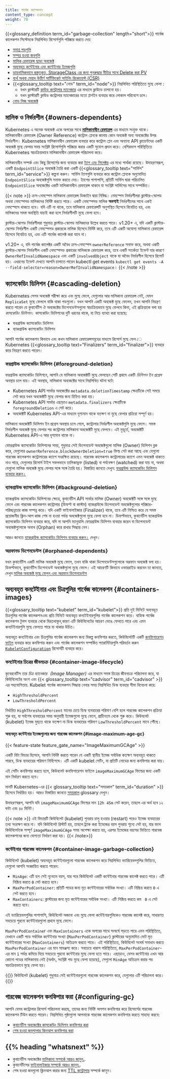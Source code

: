 ```yaml
---
title: গার্বেজ কালেকশন
content_type: concept
weight: 70
---
```


<!-- overview -->
{{<glossary_definition term_id="garbage-collection" length="short">}}
গার্বেজ কালেকশন সিস্টেমকে নিম্নলিখিত রিসোর্সগুলি পরিষ্কার করতে দেয়:

* [সমাপ্ত পডগুলি](/en/docs/concepts/workloads/pods/pod-lifecycle/#pod-garbage-collection)
* [সম্পন্ন হওয়া জবগুলি](/en/docs/concepts/workloads/controllers/ttlafterfinished/)
* [মালিক রেফারেন্স ছাড়া অবজেক্ট](#owners-dependents)
* [অব্যবহৃত কন্টেইনার এবং কন্টেইনার ইমেজগুলি](#containers-images)
* [ডায়নামিকভাবে প্রস্তুতকৃত, StorageClass এর জন্য পুনরুদ্ধার নীতির সাথে Delete করা PV](/en/docs/concepts/storage/persistent-volumes/#delete)
* [ব্যর্থ অথবা মেয়াদ উত্তীর্ণ সার্টিফিকেট সাইনিং রিকোয়েস্ট (CSR)](/en/docs/reference/access-authn-authz/certificate-signing-requests/#request-signing-process)
* {{<glossary_tooltip text="নোড" term_id="node">}} নিম্নলিখিত পরিস্থিতিতে মুছে ফেলা :
  * যখন ক্লাস্টারটি [ক্লাউড কন্ট্রোলার ম্যানেজার](/en/docs/concepts/architecture/cloud-controller/) এর মাধ্যমে ক্লাউডে চালানো হয়।
  * যখন ক্লাস্টারটি ক্লাউড কন্ট্রোলার ম্যানেজারের মতো প্লাগইন ব্যবহার করে লোকাল পরিবেশে
    চলে।
* [নোড লিজ অবজেক্ট](/en/docs/concepts/architecture/nodes/#heartbeats)

## মালিক ও নির্ভরশীল {#owners-dependents}

Kubernetes এ অনেক অবজেক্ট একে অপরের সাথে [**মালিকানাধীন রেফারেন্স**](/en/docs/concepts/overview/working-with-objects/owners-dependents/) এর মাধ্যমে সংযুক্ত থাকে। 
মালিকানাধীন রেফারেন্স (Owner Reference) কন্ট্রোল প্লেনকে জানায় কোন অবজেক্ট অন্য অবজেক্টের উপর নির্ভরশীল।
Kubernetes মালিকানাধীন রেফারেন্স ব্যবহার করে কন্ট্রোল প্লেন এবং অন্যান্য API ক্লায়েন্টদের একটি অবজেক্ট মুছে ফেলার 
সময় সংশ্লিষ্ট রিসোর্সগুলি পরিষ্কার করার একটি সুযোগ প্রদান করে। বেশিরভাগ পরিস্থিতিতে Kubernetes স্বয়ংক্রিয়ভাবে 
মালিকানাধীন রেফারেন্স পরিচালনা করে।

মালিকানাধীন সম্পর্ক এবং কিছু রিসোর্সের জন্য ব্যবহার করা 
[ট্যাগ এবং সিলেক্টর](/en/docs/concepts/overview/working-with-objects/labels/) এর মধ্যে পার্থক্য রয়েছে।
উদাহরণস্বরূপ, একটি `EndpointSlice` অবজেক্ট তৈরি করা একটি {{<glossary_tooltip text="সার্ভিস" term_id="service">}}
কল্পনা করুন। সার্ভিস ট্যাগগুলি ব্যবহার করে কন্ট্রোল প্লেনকে অনুমোদিত `EndpointSlice` অবজেক্টগুলি সনাক্ত করতে দেয়।
ট্যাগের পাশাপাশি, প্রতিটি সার্ভিস দ্বারা পরিচালিত `EndpointSlice` অবজেক্টের একটি মালিকানাধীন রেফারেন্স থাকবে যা
সংশ্লিষ্ট সার্ভিসের সাথে সম্পর্কিত।



{{< note >}}
ক্রস-নেমস্পেস মালিকানা রেফারেন্স ডিজাইন দ্বারা নিষিদ্ধ।
নেমস্পেস নির্ভরশীলরা ক্লাস্টার-স্কোপড অথবা নেমস্পেসড মালিকদের নির্দিষ্ট করতে পারে।
একটি নেমস্পেসড মালিক **অবশ্যই** নির্ভরশীলের সাথে একই নেমস্পেসে থাকতে হবে।
যদি এটি না থাকে, তবে মালিকানা রেফারেন্সটি অনুপস্থিত হিসেবে বিবেচিত হয়, এবং মালিকদের সমস্ত
অবস্থিতি যাচাই করা হলে নির্ভরশীলটি মুছে ফেলা হবে।

ক্লাস্টার-স্কোপড নির্ভরশীলরা শুধুমাত্র ক্লাস্টার-স্কোপড মালিকদের উল্লেখ করতে পারে। v1.20+ এ, 
যদি একটি ক্লাস্টার-স্কোপড নির্ভরশীল একটি নেমস্পেসড প্রকারকে মালিক হিসেবে নির্দিষ্ট করে, 
তবে এটি একটি অযোগ্য মালিকানা রেফারেন্স হিসেবে বিবেচিত হয়, এবং এটি গার্বেজ কালেক্ট করা যাবে না।

v1.20+ এ, যদি গার্বেজ কালেক্টর একটি অবৈধ ক্রস-নেমস্পেস `ownerReference` সনাক্ত করে, 
অথবা একটি ক্লাস্টার-স্কোপড নির্ভরশীল একটি নেমস্পেসড প্রকারের মালিককে রেফারেন্স করে, তবে একটি সতর্কতা ইভেন্ট
যার কারণে `OwnerRefInvalidNamespace` এবং একটি `involvedObject` থাকে যা অবৈধ নির্ভরশীল হিসেবে রিপোর্ট হয়। 
এধরনের ইভেন্ট দেখতে আপনি চালাতে পারেন 
kubectl get events `kubectl get events -A --field-selector=reason=OwnerRefInvalidNamespace`।
{{< /note >}}

## ক্যাসকেডিং ডিলিশন {#cascading-deletion}

Kubernetes  সেসব অবজেক্ট পরীক্ষা করে এবং মুছে ফেলে, যেগুলোর আর মালিকানা রেফারেন্স নেই,
যেমন `ReplicaSet` মুছে ফেললে বাকি থাকা পডগুলো। যখন আপনি একটি অবজেক্ট মুছে ফেলেন,
তখন আপনি নিয়ন্ত্রণ করতে পারেন যে কুবার্নেটিস ঐ অবজেক্টের ডিপেনডেন্টসগুলো স্বয়ংক্রিয়ভাবে
মুছে ফেলবে কিনা, এই প্রক্রিয়াকে বলা হয় *কাসকেডিং ডিলিশন*। 
কাসকেডিং ডিলিশনের দুটি ধরনের থাকে, যা নিচে ব্যাখ্যা করা হয়েছে:

* ফরগ্রাউন্ড ক্যাসকেডিং ডিলিশন
* ব্যাকগ্রাউন্ড ক্যাসকেডিং ডিলিশন

আপনি গার্বেজ কালেকশন কিভাবে এবং কখন মালিকানা রেফারেন্সসমূহের মাধ্যমে রিসোর্স মুছে ফেল
ে Kubernetes {{<glossary_tooltip text="Finalizers" term_id="finalizer">}} ব্যবহার করে নিয়ন্ত্রণ করতে পারেন।

### ফরগ্রাউন্ড ক্যাসকেডিং ডিলিশন {#foreground-deletion}

ফরগ্রাউন্ড ক্যাসকেডিং ডিলিশনে, আপনি যে মালিকানা অবজেক্টটি মুছে ফেলছেন সেটি প্রথমে
একটি *ডিলিশন ইন প্রগ্রেস* অবস্থায় চলে যায়। এই অবস্থায়, মালিকানা অবজেক্টের সাথে 
নিম্নলিখিত ঘটনা ঘটে:

* Kubernetes API সার্ভার অবজেক্টের `metadata.deletionTimestamp` ক্ষেত্রটিকে সেই সময়ে সেট করে যখন
  অবজেক্টটি মুছে ফেলার জন্য চিহ্নিত করা হয়।
* Kubernetes API সার্ভার এছাড়াও `metadata.finalizers` ক্ষেত্রটিকে
  `foregroundDeletion` এ সেট করে।
* অবজেক্টটি Kubernetes API-এর মাধ্যমে দৃশ্যমান থাকে যতক্ষণ না মুছে ফেলার প্রক্রিয়া
  সম্পূর্ণ হয়।

মালিকানা অবজেক্টটি ডিলিশন ইন প্রগ্রেস অবস্থায় চলে গেলে, কন্ট্রোলার নির্ভরশীল অবজেক্টগুলি মুছে ফেলে। 
সমস্ত নির্ভরশীল অবজেক্ট মুছে ফেলার পর কন্ট্রোলার মালিকানা অবজেক্টটি মুছে ফেলবে।
এই মুহূর্তে, অবজেক্টটি 
Kubernetes API-এ আর দৃশ্যমান থাকে না।

ফোরগ্রাউন্ড ক্যাসকেডিং ডিলিশনের সময়, শুধুমাত্র সেই ডিপেনডেন্ট অবজেক্টগুলো
মালিক (Owner) ডিলিশন ব্লক করে, যেগুলোর
`ownerReference.blockOwnerDeletion=true` ফিল্ড সেট করা আছে এবং যেগুলো
গারবেজ কালেকশন কন্ট্রোলারের ক্যাশে সংরক্ষিত রয়েছে। গারবেজ কালেকশন
কন্ট্রোলারের ক্যাশে এমন অবজেক্ট থাকতে নাও পারে, যেগুলোর রিসোর্স টাইপ
সফলভাবে তালিকাভুক্ত (listed) বা পর্যবেক্ষণ (watched) করা যায় না, অথবা যেগুলো
মালিক অবজেক্ট মুছে ফেলার সঙ্গে সঙ্গে তৈরি হয়। বিস্তারিত জানতে দেখুন: [ফরগ্রাউন্ড ক্যাসকেডিং ডিলিশন ব্যবহার করুন।](/en/docs/tasks/administer-cluster/use-cascading-deletion/#use-foreground-cascading-deletion)

### ব্যাকগ্রাউন্ড ক্যাসকেডিং ডিলিশন {#background-deletion}

ব্যাকগ্রাউন্ড ক্যাসকেডিং ডিলিশনের ক্ষেত্রে, কুবার্নেটিস API সার্ভার মালিক (Owner)
অবজেক্টটি সঙ্গে সঙ্গে মুছে ফেলে এবং গারবেজ কালেকশন কন্ট্রোলার (ডিফল্ট বা কাস্টম) ব্যাকগ্রাউন্ডে ডিপেনডেন্ট অবজেক্টগুলোর পরিষ্কার-পরিচ্ছন্নতার কাজ সম্পন্ন করে। 
যদি একটি ফাইনালাইজার (Finalizer) থাকে, তবে এটি নিশ্চিত করে যে সমস্ত 
প্রয়োজনীয় ক্লিন-আপ কাজ শেষ না হওয়া পর্যন্ত অবজেক্টগুলো মুছে ফেলা হবে না।
ডিফল্টভাবে, কুবার্নেটিস ব্যাকগ্রাউন্ড ক্যাসকেডিং ডিলিশন ব্যবহার করে, যদি না আপনি ম্যানুয়ালি 
ফোরগ্রাউন্ড ডিলিশন ব্যবহার করেন বা ডিপেনডেন্ট অবজেক্টগুলোকে অনাথ (Orphan) করে রাখার সিদ্ধান্ত নেন।

আরও জানতে [ব্যাকগ্রাউন্ড ক্যাসকেডিং ডিলিশন ব্যবহার করুন।](/en/docs/tasks/administer-cluster/use-cascading-deletion/#use-background-cascading-deletion)
দেখুন।

### অরফানড ডিপেনডেন্টস  {#orphaned-dependents}

যখন কুবার্নেটিস একটি মালিক অবজেক্ট মুছে ফেলে, তখন বাকি থাকা ডিপেনডেন্টসগুলোকে অরফান অবজেক্ট বলা হয়।
ডিফল্টভাবে, কুবার্নেটিস ডিপেনডেন্ট অবজেক্টগুলো মুছে ফেলে।
এই আচরণটি কিভাবে ওভাররাইড করবেন তা জানতে, দেখুন [মালিক অবজেক্ট মুছে ফেলুন এবং অরফান ডিপেনডেন্টস](/en/docs/tasks/administer-cluster/use-cascading-deletion/#set-orphan-deletion-policy)

## অব্যবহৃত কনটেইনার এবং চিত্রগুলির গার্বেজ কালেকশন {#containers-images}

{{<glossary_tooltip text="kubelet" term_id="kubelet">}} প্রতি দুই মিনিটে অব্যবহৃত চিত্রগুলির
গার্বেজ কালেকশনএবং প্রতি মিনিটে অব্যবহৃত কনটেইনারগুলির গার্বেজ কালেকশন করে। বাহ্যিক গার্বেজ 
কালেকশন টুলস ব্যবহার থেকে বিরতথাকুন,কারণ এটি কিউবিলেটের আচরণ ভেঙে ফেলতে পারে এবং এমন 
কনটেইনারগুলি মুছে ফেলতে পারে যা থাকার উচিত।

অব্যবহৃত কনটেইনার এবং চিত্রগুলির গার্বেজ কালেকশন জন্য বিকল্প কনফিগার করতে,
কিউবিলেটটি একটি [কনফিগারেশন ফাইল](/en/docs/tasks/administer-cluster/kubelet-config-file/) 
ব্যবহার করে কনফিগার করুন এবং গার্বেজ কালেকশন সম্পর্কিত প্যারামিটারগুলি পরিবর্তন করুন
[`KubeletConfiguration`](/en/docs/reference/config-api/kubelet-config.v1beta1/)
রিসোর্সটি ব্যবহার করে।

### কনটেইনার চিত্রের জীবনচক্র {#container-image-lifecycle}

কুবেরনেটিস তার *চিত্র ম্যানেজার（Image Manager)*
এর মাধ্যমে সমস্ত চিত্রের জীবনচক্র পরিচালনা করে,
যা কিউবিলেটের অংশ এবং {{< glossary_tooltip text="cadvisor" term_id="cadvisor" >}} 
এর সহযোগিতায়. Kubelet গার্বেজ কালেকশন সিদ্ধান্ত নেবার সময় নিম্নলিখিত ডিস্ক ব্যবহার সীমা 
বিবেচনা করে:

* `HighThresholdPercent`
* `LowThresholdPercent`

নির্ধারিত `HighThresholdPercent` মানের চেয়ে ডিস্ক ব্যবহারের পরিমাণ বেশি হলে
গারবেজ কালেকশন প্রক্রিয়া শুরু হয়, যা সর্বশেষ ব্যবহারের সময় অনুযায়ী
ইমেজগুলো মুছে ফেলে, প্রাচীনতম থেকে শুরু করে। কিউবলেট (kubelet) ইমেজ 
মুছতে থাকে যতক্ষণ না ডিস্ক ব্যবহারের পরিমাণ `LowThresholdPercent` মানে পৌঁছে।

#### অব্যবহৃত কন্টেইনার ইমেজগুলোর জন্য গারবেজ কালেকশন {#image-maximum-age-gc}

{{< feature-state feature_gate_name="ImageMaximumGCAge" >}}

একটি বিটা ফিচার হিসেবে, আপনি নির্দিষ্ট করতে পারেন যে একটি স্থানীয় ইমেজ সর্বাধিক কতক্ষণ অব্যবহৃত থাকতে পারবে, 
ডিস্ক ব্যবহারের পরিমাণ নির্বিশেষে। এটি একটি kubelet সেটিং, যা প্রতিটি নোডের জন্য কনফিগার করা যায়।

এই সেটিং কনফিগার করতে হলে, কিউবলেট কনফিগারেশন ফাইলে
`imageMaximumGCAge` ফিল্ডের জন্য একটি মান নির্ধারণ করতে হবে।

মানটি Kubernetes-এর {{< glossary_tooltip text="সময়কাল" term_id="duration" >}} হিসেবে নির্ধারিত হয়।
আরও বিস্তারিত জানতে [সময়কাল](/docs/reference/glossary/?all=true#term-duration) 
glossary দেখুন।

উদাহরণস্বরূপ, আপনি যদি `imageMaximumGCAge` ফিল্ডের মান `12h 45m` সেট করেন,
তাহলে এর অর্থ হবে ১২ ঘন্টা এবং ৪৫ মিনিট।

{{< note >}}
এই ফিচারটি কিউবিলেট (kubelet) পুনরায় চালু হওয়ার (restart) পরেও ইমেজ ব্যবহারের তথ্য সংরক্ষণ করে না। 
যদি কিউবিলেট রিস্টার্ট হয়, তাহলে ট্র্যাক করা ইমেজের বয়স পুনরায় শূন্যে সেট হয়, যার ফলে কিউবিলেটকে সম্পূর্ণ
`imageMaximumGCAge` সময় অপেক্ষা করতে হয়, এরপর ইমেজের বয়সের ভিত্তিতে গারবেজ কালেকশনের জন্য 
যোগ্যতা নির্ধারণ করা হয়।
{{< /note>}}

### কন্টেইনার গারবেজ কালেকশন {#container-image-garbage-collection}

কিউবিলেট (kubelet) অব্যবহৃত কন্টেইনারগুলো গারবেজ কালেকশন করে নিম্নলিখিত ভ্যারিয়েবলগুলির ভিত্তিতে, 
যেগুলো আপনি সংজ্ঞায়িত করতে পারেন:

* `MinAge`: এটি হল সেই ন্যূনতম বয়স, যার পরে কিউবিলেট একটি কন্টেইনার গারবেজ কালেক্ট করতে পারে। এটি নিষ্ক্রিয় করতে `0`
  সেট করতে হবে।
* `MaxPerPodContainer`: প্রতিটি পডের জন্য মৃত কন্টেইনারের সর্বাধিক সংখ্যা।
  এটি নিষ্ক্রিয় করতে  `0` এ সেট করতে হবে।
* `MaxContainers`: ক্লাস্টারের জন্য মৃত কন্টেইনারের সর্বাধিক সংখ্যা।
  এটি নিষ্ক্রিয় করতে কম ` 0` এ সেট করতে হবে।

এই ভ্যারিয়েবলগুলির পাশাপাশি, কিউবিলেট অজানা এবং মুছে ফেলা কন্টেইনারগুলিকেও গারবেজ কালেক্ট করে, 
সাধারণত সবচেয়ে পুরনো কন্টেইনারগুলো প্রথমে মুছে ফেলে।

`MaxPerPodContaine`r এবং `MaxContainers` একে অপরের সাথে সংঘর্ষে পড়তে পারে এমন পরিস্থিতিতে,
যেখানে একটি পডে সর্বাধিক কন্টেইনার সংখ্যা (`MaxPerPodContainer`) ক্লাস্টারের অনুমোদিত মোট মৃত 
কন্টেইনারের সংখ্যা (`MaxContainers`) অতিক্রম করতে পারে।
এই পরিস্থিতিতে, কিউবিলেট সংঘর্ষ সমাধান করতে `MaxPerPodContainer` এর মান সামঞ্জস্য করে।
সবচেয়ে খারাপ পরিস্থিতিতে, `MaxPerPodContainer`-এর মান `1`
পর্যন্ত কমিয়ে দিয়ে সবচেয়ে পুরনো কন্টেইনার মুছে ফেলা হতে পারে।
এছাড়াও, যেসব কন্টেইনার এখন আর কোনো পডের মালিকানায় নেই (অর্থাৎ, সংশ্লিষ্ট পড মুছে ফেলা
হয়েছে), সেগুলো `MinAge` অতিক্রম করার পর স্বয়ংক্রিয়ভাবে মুছে ফেলা হয়।

{{<note>}}
কিউবিলেট (kubelet) শুধুমাত্র সেই কন্টেইনারগুলো গারবেজ কালেকশন করে, যেগুলোর এটি পরিচালনা করে।
{{</note>}}

## গারবেজ কালেকশন কনফিগার করা {#configuring-gc}

আপনি যেসব কন্ট্রোলার রিসোর্স পরিচালনা করছে, তাদের জন্য নির্দিষ্ট অপশন 
কনফিগার করে রিসোর্সের গারবেজ কালেকশন টিউন করতে পারেন। নিম্নলিখিত 
পৃষ্ঠাগুলো আপনাকে গারবেজ কালেকশন কনফিগার করতে সাহায্য করবে:

* [কুবার্নেটিস অবজেক্টের কাসকেডিং ডিলিশন কনফিগার করা](/en/docs/tasks/administer-cluster/use-cascading-deletion/)
* [শেষ হওয়া জবগুলোর ক্লিনআপ কনফিগার করা](/en/docs/concepts/workloads/controllers/ttlafterfinished/)
  
## {{% heading "whatsnext" %}}

* কুবার্নেটিস অবজেক্টের [মালিকানা সম্পর্কে আরও জানুন.](/en/docs/concepts/overview/working-with-objects/owners-dependents/).
* কুবার্নেটিসের [ফাইনালাইজার সম্পর্কে আরও জানুন.](/en/docs/concepts/overview/working-with-objects/finalizers/).
* শেষ হওয়া জবগুলো ক্লিনআপ করার জন্য [TTL কন্ট্রোলার](/en/docs/concepts/workloads/controllers/ttlafterfinished/) সম্পর্কে জানুন।
